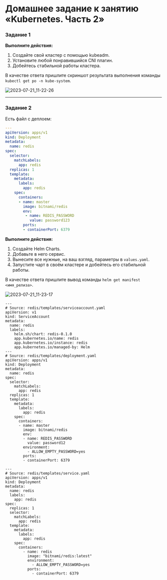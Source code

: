 # Домашнее задание к занятию «Kubernetes. Часть 2»
### Задание 1

**Выполните действия:**

1. Создайте свой кластер с помощью kubeadm.
1. Установите любой понравившийся CNI плагин.
1. Добейтесь стабильной работы кластера.

В качестве ответа пришлите скриншот результата выполнения команды `kubectl get po -n kube-system`.

![2023-07-21_11-22-26](https://github.com/slava1005/owl-ops/assets/114395964/98946e75-57fb-466f-adb0-91e74675ce9d)

---

### Задание 2

Есть файл с деплоем:

```yaml
---
apiVersion: apps/v1
kind: Deployment
metadata:
  name: redis
spec:
  selector:
    matchLabels:
      app: redis
  replicas: 1
  template:
    metadata:
      labels:
        app: redis
    spec:
      containers:
      - name: master
        image: bitnami/redis
        env:
         - name: REDIS_PASSWORD
           value: password123
        ports:
        - containerPort: 6379
```
**Выполните действия:**

1. Создайте Helm Charts.
1. Добавьте в него сервис.
1. Вынесите все нужные, на ваш взгляд, параметры в `values.yaml`.
1. Запустите чарт в своём кластере и добейтесь его стабильной работы.

В качестве ответа пришлите вывод команды `helm get manifest <имя_релиза>`.

![2023-07-21_11-23-17](https://github.com/slava1005/owl-ops/assets/114395964/1c4644ea-48b2-4777-9c27-d1d3d8be4d5e)

```
---
# Source: redis/templates/serviceaccount.yaml
apiVersion: v1
kind: ServiceAccount
metadata:
  name: redis
  labels:
    helm.sh/chart: redis-0.1.0
    app.kubernetes.io/name: redis
    app.kubernetes.io/instance: redis
    app.kubernetes.io/managed-by: Helm
---
# Source: redis/templates/deployment.yaml
apiVersion: apps/v1
kind: Deployment
metadata:
  name: redis
spec:
  selector:
    matchLabels:
      app: redis
  replicas: 1
  template:
    metadata:
      labels:
        app: redis
    spec:
      containers:
      - name: master
        image: bitnami/redis
        env:
        - name: REDIS_PASSWORD
          value: password12
        environment:
          - ALLOW_EMPTY_PASSWORD=yes           
        ports:
        - containerPort: 6379
        
---
# Source: redis/templates/service.yaml
apiVersion: apps/v1
kind: Deployment
metadata:
  name: redis
  labels:
    app: redis
spec:
  replicas: 1
  selector:
    matchLabels:
      app: redis
  template:
    metadata:
      labels:
        app: redis
    spec:
      containers:
        - name: redis
          image: "bitnami/redis:latest"
          environment:
            - ALLOW_EMPTY_PASSWORD=yes
          ports:
            - containerPort: 6379


```
